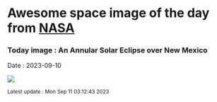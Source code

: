 
# Awesome space image of the day from [NASA](https://api.nasa.gov/)

### Today image : An Annular Solar Eclipse over New Mexico
Date : 2023-09-10

![](https://apod.nasa.gov/apod/image/2309/AnnularEclipse_Pinski_960.jpg)

<small>Latest update : Mon Sep 11 03:12:43 2023</small>
        